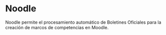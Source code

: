 # Noodle
Noodle permite el procesamiento automático de Boletines Oficiales para la creación de marcos de competencias en Moodle.
